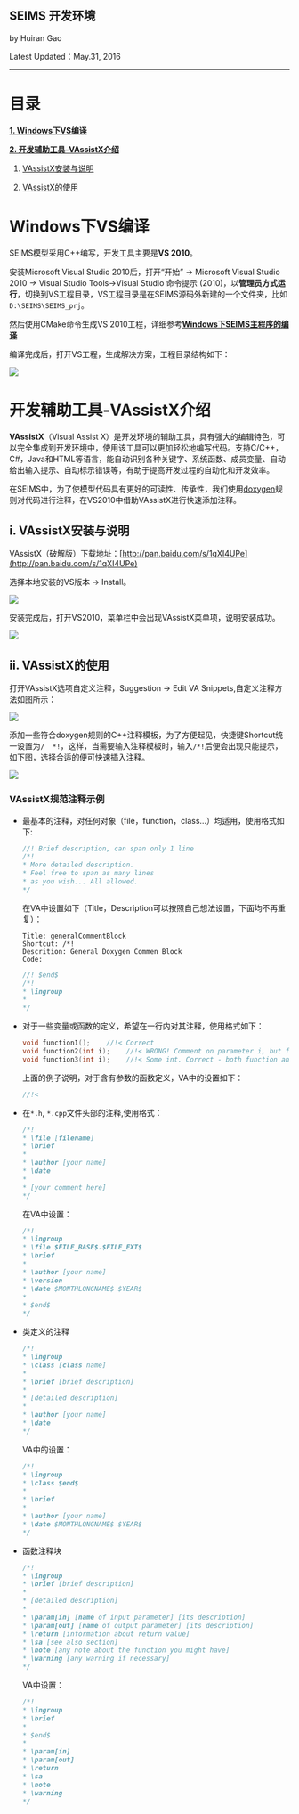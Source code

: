 SEIMS 开发环境
-----------------------

by Huiran Gao

Latest Updated：May.31, 2016 

-----------------------
# 目录

[**1. Windows下VS编译**](#1-windows下vs编译)

[**2. 开发辅助工具-VAssistX介绍**](#2-开发辅助工具-vassistx介绍)

1. [VAssistX安装与说明](#i-vassistx安装与说明)

2. [VAssistX的使用](#ii-vassistx的使用)

# Windows下VS编译
SEIMS模型采用C++编写，开发工具主要是**VS 2010**。

安装Microsoft Visual Studio 2010后，打开“开始” ->  Microsoft Visual Studio 2010 -> Visual Studio Tools->Visual Studio 命令提示 (2010)，以**管理员方式运行**，切换到VS工程目录，VS工程目录是在SEIMS源码外新建的一个文件夹，比如 `D:\SEIMS\SEIMS_prj`。

然后使用CMake命令生成VS 2010工程，详细参考[**Windows下SEIMS主程序的编译**](Windows#ii-windows下seims主程序的编译)

编译完成后，打开VS工程，生成解决方案，工程目录结构如下：

![](http://i.imgur.com/hR7E7ZN.png)

# 开发辅助工具-VAssistX介绍
**VAssistX**（Visual Assist X）是开发环境的辅助工具，具有强大的编辑特色，可以完全集成到开发环境中，使用该工具可以更加轻松地编写代码。支持C/C++，C#，Java和HTML等语言，能自动识别各种关键字、系统函数、成员变量、自动给出输入提示、自动标示错误等，有助于提高开发过程的自动化和开发效率。

在SEIMS中，为了使模型代码具有更好的可读性、传承性，我们使用[doxygen](http://www.doxygen.nl/)规则对代码进行注释，在VS2010中借助VAssistX进行快速添加注释。

## i. VAssistX安装与说明
VAssistX（破解版）下载地址：[http://pan.baidu.com/s/1qXI4UPe](http://pan.baidu.com/s/1qXI4UPe)

选择本地安装的VS版本 -> Install。

![](http://i.imgur.com/htMVHUl.png)

安装完成后，打开VS2010，菜单栏中会出现VAssistX菜单项，说明安装成功。

![](http://i.imgur.com/G62YwdG.png)

## ii. VAssistX的使用

打开VAssistX选项自定义注释，Suggestion -> Edit VA Snippets,自定义注释方法如图所示：

![](http://i.imgur.com/3I0xXvB.jpg)

添加一些符合doxygen规则的C++注释模板，为了方便起见，快捷键Shortcut统一设置为`/  *!`，这样，当需要输入注释模板时，输入`/*!`后便会出现只能提示，如下图，选择合适的便可快速插入注释。

![](http://gaohr.win/site/blogs/2016/2016-04-20-VAssistX/image006.png)

### VAssistX规范注释示例
+ 最基本的注释，对任何对象（file，function，class…）均适用，使用格式如下:
  
  ```cpp
  //! Brief description, can span only 1 line
  /*!
  * More detailed description.
  * Feel free to span as many lines
  * as you wish... All allowed.
  */
  ```
  在VA中设置如下（Title，Description可以按照自己想法设置，下面均不再重复）：
  
  ```
  Title: generalCommentBlock
  Shortcut: /*!
  Descrition: General Doxygen Commen Block
  Code:
  ```

  ```cpp
  //! $end$
  /*!
  * \ingroup 
  *
  */
  ```

+ 对于一些变量或函数的定义，希望在一行内对其注释，使用格式如下：

  ```cpp
  void function1();    //!< Correct
  void function2(int i);    //!< WRONG! Comment on parameter i, but function not documented!
  void function3(int i);    //!< Some int. Correct - both function and parameter   documented
  ```

  上面的例子说明，对于含有参数的函数定义，VA中的设置如下：
  
  ```cpp
  //!<
  ```

+ 在`*.h`, `*.cpp`文件头部的注释,使用格式：

  ```cpp
  /*!
  * \file [filename]
  * \brief
  *
  * \author [your name]
  * \date
  *
  * [your comment here]
  */
  ```

  在VA中设置：

  ```cpp
  /*!
  * \ingroup
  * \file $FILE_BASE$.$FILE_EXT$
  * \brief
  *
  * \author [your name]
  * \version
  * \date $MONTHLONGNAME$ $YEAR$
  *
  * $end$
  */
  ```

+ 类定义的注释

  ```cpp
  /*!
  * \ingroup 
  * \class [class name]
  *
  * \brief [brief description]
  *
  * [detailed description]
  *
  * \author [your name]
  * \date
  */
  ```

  VA中的设置：
  
  ```cpp
  /*!
  * \ingroup
  * \class $end$
  *
  * \brief
  *
  * \author [your name]
  * \date $MONTHLONGNAME$ $YEAR$
  */
  ```

+ 函数注释块
  
  ```cpp
  /*!
  * \ingroup 
  * \brief [brief description]
  *
  * [detailed description]
  *
  * \param[in] [name of input parameter] [its description]
  * \param[out] [name of output parameter] [its description]
  * \return [information about return value]
  * \sa [see also section]
  * \note [any note about the function you might have]
  * \warning [any warning if necessary]
  */
  ```
  
  VA中设置：
  
  ```cpp
  /*!
  * \ingroup
  * \brief
  *
  * $end$
  *
  * \param[in]
  * \param[out]
  * \return
  * \sa
  * \note
  * \warning
  */
  ```